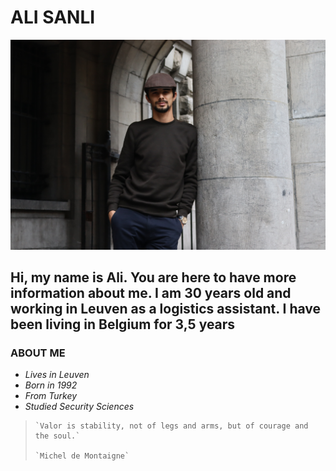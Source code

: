 # ALI SANLI
![Alt text](image/ali.jpeg)

## Hi, my name is Ali. You are here to have more information about me. I am 30 years old and working in Leuven as a logistics assistant. I have been living in Belgium for 3,5 years

### **ABOUT ME**

- _Lives in Leuven_
- _Born in 1992_
- _From Turkey_
- _Studied Security Sciences_

>     `Valor is stability, not of legs and arms, but of courage and the soul.`
>                                                                                         `Michel de Montaigne`
